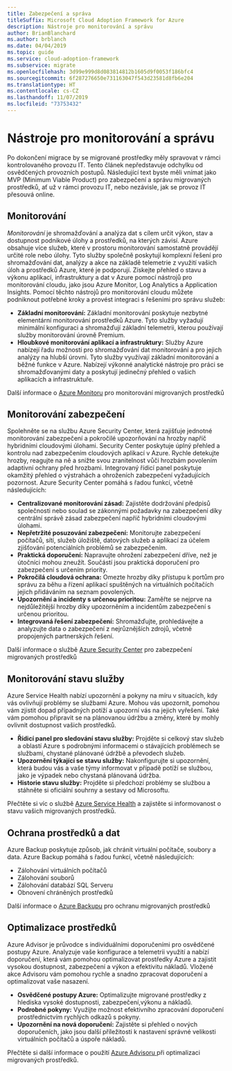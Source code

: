 ```yaml
---
title: Zabezpečení a správa
titleSuffix: Microsoft Cloud Adoption Framework for Azure
description: Nástroje pro monitorování a správu
author: BrianBlanchard
ms.author: brblanch
ms.date: 04/04/2019
ms.topic: guide
ms.service: cloud-adoption-framework
ms.subservice: migrate
ms.openlocfilehash: 3d99e999d8d083814812b1605d9f0053f186bfc4
ms.sourcegitcommit: 6f287276650e731163047f543d23581d8fb6e204
ms.translationtype: HT
ms.contentlocale: cs-CZ
ms.lasthandoff: 11/07/2019
ms.locfileid: "73753432"
---
```

# <a name="secure-monitoring-and-management-tools"></a>Nástroje pro monitorování a správu

Po dokončení migrace by se migrované prostředky měly spravovat v rámci kontrolovaného provozu IT. Tento článek nepředstavuje odchylku od osvědčených provozních postupů. Následující text byste měli vnímat jako MVP (Minimum Viable Product) pro zabezpečení a správu migrovaných prostředků, ať už v rámci provozu IT, nebo nezávisle, jak se provoz IT přesouvá online.

## <a name="monitoring"></a>Monitorování

*Monitorování* je shromažďování a analýza dat s cílem určit výkon, stav a dostupnost podnikové úlohy a prostředků, na kterých závisí. Azure obsahuje více služeb, které v prostoru monitorování samostatně provádějí určité role nebo úlohy. Tyto služby společně poskytují komplexní řešení pro shromažďování dat, analýzy a akce na základě telemetrie z využití vašich úloh a prostředků Azure, které je podporují. Získejte přehled o stavu a výkonu aplikací, infrastruktury a dat v Azure pomocí nástrojů pro monitorování cloudu, jako jsou Azure Monitor, Log Analytics a Application Insights. Pomocí těchto nástrojů pro monitorování cloudu můžete podniknout potřebné kroky a provést integraci s řešeními pro správu služeb:

- **Základní monitorování:** Základní monitorování poskytuje nezbytné elementární monitorování prostředků Azure. Tyto služby vyžadují minimální konfiguraci a shromažďují základní telemetrii, kterou používají služby monitorování úrovně Premium.
- **Hloubkové monitorování aplikací a infrastruktury:** Služby Azure nabízejí řadu možností pro shromažďování dat monitorování a pro jejich analýzy na hlubší úrovni. Tyto služby využívají základní monitorování a běžné funkce v Azure. Nabízejí výkonné analytické nástroje pro práci se shromažďovanými daty a poskytují jedinečný přehled o vašich aplikacích a infrastruktuře.

Další informace o [Azure Monitoru](https://docs.microsoft.com/azure/azure-monitor/overview) pro monitorování migrovaných prostředků

## <a name="security-monitoring"></a>Monitorování zabezpečení

Spolehněte se na službu Azure Security Center, která zajišťuje jednotné monitorování zabezpečení a pokročilé upozorňování na hrozby napříč hybridními cloudovými úlohami. Security Center poskytuje úplný přehled a kontrolu nad zabezpečením cloudových aplikací v Azure. Rychle detekujte hrozby, reagujte na ně a snižte svou zranitelnost vůči hrozbám povolením adaptivní ochrany před hrozbami. Integrovaný řídicí panel poskytuje okamžitý přehled o výstrahách a ohroženích zabezpečení vyžadujících pozornost. Azure Security Center pomáhá s řadou funkcí, včetně následujících:

- **Centralizované monitorování zásad:** Zajistěte dodržování předpisů společnosti nebo soulad se zákonnými požadavky na zabezpečení díky centrální správě zásad zabezpečení napříč hybridními cloudovými úlohami.
- **Nepřetržité posuzování zabezpečení:** Monitorujte zabezpečení počítačů, sítí, služeb úložiště, datových služeb a aplikací za účelem zjišťování potenciálních problémů se zabezpečením.
- **Praktická doporučení:** Napravujte ohrožení zabezpečení dříve, než je útočníci mohou zneužít. Součástí jsou praktická doporučení pro zabezpečení s určením priority.
- **Pokročilá cloudová ochrana:** Omezte hrozby díky přístupu k portům pro správu za běhu a řízení aplikací spuštěných na virtuálních počítačích jejich přidáváním na seznam povolených.
- **Upozornění a incidenty s určenou prioritou:** Zaměřte se nejprve na nejdůležitější hrozby díky upozorněním a incidentům zabezpečení s určenou prioritou.
- **Integrovaná řešení zabezpečení:** Shromažďujte, prohledávejte a analyzujte data o zabezpečení z nejrůznějších zdrojů, včetně propojených partnerských řešení.

Další informace o službě [Azure Security Center](https://docs.microsoft.com/azure/security-center) pro zabezpečení migrovaných prostředků

## <a name="service-health-monitoring"></a>Monitorování stavu služby

Azure Service Health nabízí upozornění a pokyny na míru v situacích, kdy vás ovlivňují problémy se službami Azure. Mohou vás upozornit, pomohou vám zjistit dopad případných potíží a upozorní vás na jejich vyřešení. Také vám pomohou připravit se na plánovanou údržbu a změny, které by mohly ovlivnit dostupnost vašich prostředků.

- **Řídicí panel pro sledování stavu služby:** Projděte si celkový stav služeb a oblastí Azure s podrobnými informacemi o stávajících problémech se službami, chystané plánované údržbě a převodech služeb.
- **Upozornění týkající se stavu služby:** Nakonfigurujte si upozornění, která budou vás a vaše týmy informovat v případě potíží se službou, jako je výpadek nebo chystaná plánovaná údržba.
- **Historie stavu služby:** Projděte si předchozí problémy se službou a stáhněte si oficiální souhrny a sestavy od Microsoftu.

Přečtěte si víc o službě [Azure Service Health](https://docs.microsoft.com/azure/service-health) a zajistěte si informovanost o stavu vašich migrovaných prostředků.

## <a name="protect-assets-and-data"></a>Ochrana prostředků a dat

Azure Backup poskytuje způsob, jak chránit virtuální počítače, soubory a data. Azure Backup pomáhá s řadou funkcí, včetně následujících:

- Zálohování virtuálních počítačů
- Zálohování souborů
- Zálohování databází SQL Serveru
- Obnovení chráněných prostředků

Další informace o [Azure Backupu](https://docs.microsoft.com/azure/backup) pro ochranu migrovaných prostředků

## <a name="optimize-resources"></a>Optimalizace prostředků

Azure Advisor je průvodce s individuálními doporučeními pro osvědčené postupy Azure. Analyzuje vaše konfigurace a telemetrii využití a nabízí doporučení, která vám pomohou optimalizovat prostředky Azure a zajistit vysokou dostupnost, zabezpečení a výkon a efektivitu nákladů. Vložené akce Advisoru vám pomohou rychle a snadno zpracovat doporučení a optimalizovat vaše nasazení.

- **Osvědčené postupy Azure:** Optimalizujte migrované prostředky z hlediska vysoké dostupnosti, zabezpečení,výkonu a nákladů.
- **Podrobné pokyny:** Využijte možnost efektivního zpracování doporučení prostřednictvím rychlých odkazů s pokyny.
- **Upozornění na nová doporučení:** Zajistěte si přehled o nových doporučeních, jako jsou další příležitosti k nastavení správné velikosti virtuálních počítačů a úspoře nákladů.

Přečtěte si další informace o použití [Azure Advisoru ](https://docs.microsoft.com/azure/advisor/advisor-overview) při optimalizaci migrovaných prostředků.
